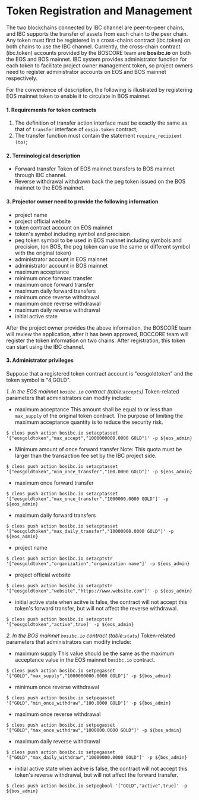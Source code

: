 # Token Registration and Management

The two blockchains connected by IBC channel are peer-to-peer chains, and IBC supports the transfer of assets from each chain to the peer chain. Any token must first be registered in a cross-chains contract \(ibc.token\) on both chains to use the IBC channel. Currently, the cross-chain contract \(ibc.token\) accounts provided by the BOSCORE team are **bosibc.io** on both the EOS and BOS mainnet. IBC system provides administrator function for each token to facilitate project owner management token, so project owners need to register administrator accounts on EOS and BOS mainnet respectively.

For the convenience of description, the following is illustrated by registering EOS mainnet token to enable it to circulate in BOS mainnet.

#### 1. Requirements for token contracts

1. The definition of transfer action interface must be exactly the same as that of `transfer` interface of `eosio.token` contract;
2. The transfer function must contain the statement `require_recipient (to)`;

#### 2. Terminological description

* Forward transfer Token of EOS mainnet transfers to BOS mainnet through IBC channel.
* Reverse withdrawal withdrawn back the peg token issued on the BOS mainnet to the EOS mainnet.

#### 3. Projector owner need to provide the following information

* project name
* project official website
* token contract account on EOS mainnet
* token's symbol including symbol and precision
* peg token symbol to be used in BOS mainnet including symbols and precision, \(on BOS, the peg token can use the same or different symbol with the original token\)
* administrator account in EOS mainnet
* administrator account in BOS mainnet
* maximum acceptance
* minimum once forward transfer
* maximum once forward transfer
* maximum daily forward transfers
* minimum once reverse withdrawal
* maximum once reverse withdrawal
* maximum daily reverse withdrawal
* initial active state

After the project owner provides the above information, the BOSCORE team will review the application, after it has been approved, BOCCORE team will register the token information on two chains. After registration, this token can start using the IBC channel.

#### 3. Administrator privileges

Suppose that a registered token contract account is "eosgoldtoken" and the token symbol is "4,GOLD".

_1. In the EOS mainnet `bosibc.io` contract \(table:`accepts`\)_ Token-related parameters that administrators can modify include:

* maximum acceptance This amount shall be equal to or less than `max_supply` of the original token contract. The purpose of limiting the maximum acceptance quantity is to reduce the security risk.

```text
$ cleos push action bosibc.io setacptasset '["eosgoldtoken","max_accept","1000000000.0000 GOLD"]' -p ${eos_admin}
```

* Minimum amount of once forward transfer Note: This quota must be larger than the transaction fee set by the IBC project side.

```text
$ cleos push action bosibc.io setacptasset '["eosgoldtoken","min_once_transfer","100.0000 GOLD"]' -p ${eos_admin}
```

* maximum once forward transfer

```text
$ cleos push action bosibc.io setacptasset '["eosgoldtoken","max_once_transfer","1000000.0000 GOLD"]' -p ${eos_admin}
```

* maximum daily forward transfers

```text
$ cleos push action bosibc.io setacptasset '["eosgoldtoken","max_daily_transfer","10000000.0000 GOLD"]' -p ${eos_admin}
```

* project name

```text
$ cleos push action bosibc.io setacptstr '["eosgoldtoken","organization","organization name"]' -p ${eos_admin}
```

* project official website

```text
$ cleos push action bosibc.io setacptstr '["eosgoldtoken","website","https://www.website.com"]' -p ${eos_admin}
```

* initial active state when acitve is false, the contract will not accept this token's forward transfer, but will not affect the reverse withdrawal.

```text
$ cleos push action bosibc.io setacptstr '["eosgoldtoken","active",true]' -p ${eos_admin}
```

_2. In the BOS mainnet `bosibc.io` contract \(table:`stats`\)_ Token-related parameters that administrators can modify include:

* maximum supply This value should be the same as the maximum acceptance value in the EOS mainnet `bosibc.io` contract.

```text
$ cleos push action bosibc.io setpegasset '["GOLD","max_supply","1000000000.0000 GOLD"]' -p ${bos_admin}
```

* minimum once reverse withdrawal

```text
$ cleos push action bosibc.io setpegasset '["GOLD","min_once_withdraw","100.0000 GOLD"]' -p ${bos_admin}
```

* maximum once reverse withdrawal

```text
$ cleos push action bosibc.io setpegasset '["GOLD","max_once_withdraw","1000000.0000 GOLD"]' -p ${bos_admin}
```

* maximum daily reverse withdrawal

```text
$ cleos push action bosibc.io setpegasset '["GOLD","max_daily_withdraw","10000000.0000 GOLD"]' -p ${bos_admin}
```

* initial active state when acitve is false, the contract will not accept this token's reverse withdrawal, but will not affect the forward transfer.

```text
$ cleos push action bosibc.io setpegbool '["GOLD","active",true]' -p ${bos_admin}
```

